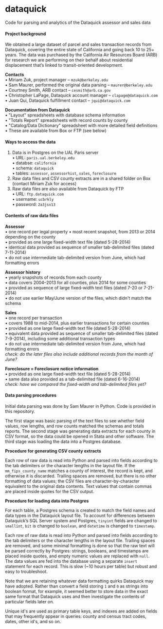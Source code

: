 dataquick
=========

Code for parsing and analytics of the Dataquick assessor and sales data

#### Project background

We obtained a large dataset of parcel and sales transaction records from Dataquick, covering the entire state of California and going back 10 to 25+ years. The data was purchased by the California Air Resources Board (ARB) for research we are performing on their behalf about residential displacement that’s linked to transit-oriented development.

**Contacts**  
• Miriam Zuk, project manager – `mzuk@berkeley.edu`  
• Sam Maurer, performed the original data parsing – `maurer@berkeley.edu`  
• Courtney Smith, ARB contact – `cesmith@arb.ca.gov`  
• Christopher LaPage, Dataquick account manager – `clapage@dataquick.com`  
• Juan Qui, Dataquick fulfillment contact – `jqui@dataquick.com`  

**Documentation from Dataquick**    
• "Layout" spreadsheets with database schema information  
• "Totals Report" spreadsheets with record counts by county  
• "Catalog/Data Dictionary" spreadsheet with more detailed field definitions  
• These are available from Box or FTP (see below)  

#### Ways to access the data

1. Data is in Postgres on the UAL Paris server  
• URL: `paris.ual.berkeley.edu`  
• databse: `california`  
• schema: `dataquick`  
• tables: `assessor`, `assessorhist`, `sales`, `foreclosure`
2. Raw data files and CSV county extracts are in a shared folder on Box (contact Miriam Zuk for access)
3. Raw data files are also available from Dataquick by FTP  
• URL: `ftp.dataquick.com`  
• username: `ucbrkly`  
• password: `2a3jsv13`

#### Contents of raw data files

**Assessor**  
• one record per legal property
• most recent snapshot, from 2013 or 2014 depending on the county  
• provided as one large fixed-width text file (dated 5-28-2014)  
• identical data provided as sequence of smaller tab-delimited files (dated 7-11-2014)  
• do not use intermediate tab-delimited version from June, which had formatting errors

**Assessor history**  
• yearly snapshots of records from each county  
• data covers 2004–2013 for all counties, plus 2014 for some counties  
• provided as sequence of large fixed-width text files (dated 7-20 or 7-21-2014)  
• do not use earlier May/June version of the files, which didn't match the schema

**Sales**  
• one record per transaction  
• covers 1988 to mid-2014, plus earlier transactions for certain counties  
• provided as one large fixed-width text file (dated 5-28-2014)  
• equivalent data provided as sequence of smaller tab-delimited files (dated 7-9-2014), including some additional transaction types  
• do not use intermediate tab-delimited version from June, which had formatting errors  
*check: do the later files also include additional records from the month of June?*

**Foreclosure = Foreclosure notice information**  
• provided as one large fixed-width text file (dated 5-28-2014)  
• same data also provided as a tab-delimited file (dated 6-16-2014)  
*check: have we compared the fixed-width and tab-delimited files yet?*

#### Data parsing procedures

Initial data parsing was done by Sam Maurer in Python. Code is provided in this repository. 

The first stage was basic parsing of the text files to see whether field values, row lengths, and row counts matched the schemas and totals reports. The second stage was generating data extracts for each county in CSV format, so the data could be opened in Stata and other software. The third stage was loading the data into a Postgres database. 

**Procedure for generating CSV county extracts**

Each row of raw data is read into Python and parsed into fields according to the tab delimiters or the character lengths in the layout file. If the `mm_fips_county_name` matches a county of interest, the record is kept, and otherwise it is discarded. Trailing spaces are removed, but there is no other formatting of data values; the CSV files are character-by-character equivalent to the original data contents. Text values that contain commas are placed inside quotes for the CSV output.

**Procedure for loading data into Postgres**

For each table, a Postgres schema is created to match the field names and data types in the Dataquick layout file. To account for differences between Dataquick’s SQL Server system and Postgres, `tinyint` fields are changed to `smallint`, `bit` is changed to `boolean`, and `datetime` is changed to `timestamp`. 

Each row of raw data is read into Python and parsed into fields according to the tab delimiters or the character lengths in the layout file. Trailing spaces are removed, and some minimal formatting is done so that the raw text will be parsed correctly by Postgres: strings, booleans, and timestamps are placed inside quotes, and empty numeric values are replaced with `null`. The data values are fed into the database using a separate `insert` statement for each record. This is slow (~10 hours per table) but robust and easy to troubleshoot. 

Note that we are retaining whatever data formatting quirks Dataquick may have adopted. Rather than convert a field storing `1` and `0` as strings into boolean format, for example, it seemed better to store data in the exact same format that Dataquick uses and then investigate the contents of particular fields later on. 

Unique id's are used as primary table keys, and indexes are added on fields that may frequently appear in queries: county and census tract codes, dates, other id's, and so on. 
